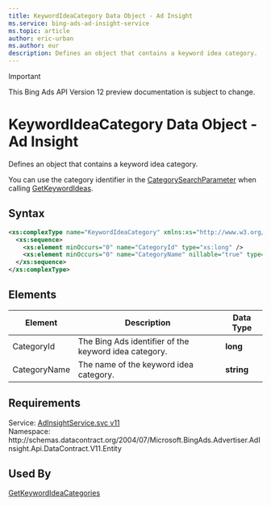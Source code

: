 ```yaml
---
title: KeywordIdeaCategory Data Object - Ad Insight
ms.service: bing-ads-ad-insight-service
ms.topic: article
author: eric-urban
ms.author: eur
description: Defines an object that contains a keyword idea category.
---
```

> [!IMPORTANT]
> This Bing Ads API Version 12 preview documentation is subject to change.
# KeywordIdeaCategory Data Object - Ad Insight
Defines an object that contains a keyword idea category.

You can use the category identifier in the [CategorySearchParameter](../ad-insight-service/categorysearchparameter.md) when calling [GetKeywordIdeas](../ad-insight-service/getkeywordideas.md).

## Syntax
```xml
<xs:complexType name="KeywordIdeaCategory" xmlns:xs="http://www.w3.org/2001/XMLSchema">
  <xs:sequence>
    <xs:element minOccurs="0" name="CategoryId" type="xs:long" />
    <xs:element minOccurs="0" name="CategoryName" nillable="true" type="xs:string" />
  </xs:sequence>
</xs:complexType>
```

## <a name="elements"></a>Elements

|Element|Description|Data Type|
|-----------|---------------|-------------|
|<a name="categoryid"></a>CategoryId|The Bing Ads identifier of the keyword idea category.|**long**|
|<a name="categoryname"></a>CategoryName|The name of the keyword idea category.|**string**|

## Requirements
Service: [AdInsightService.svc v11](https://adinsight.api.bingads.microsoft.com/Api/Advertiser/AdInsight/v11/AdInsightService.svc)  
Namespace: http\://schemas.datacontract.org/2004/07/Microsoft.BingAds.Advertiser.AdInsight.Api.DataContract.V11.Entity  

## Used By
[GetKeywordIdeaCategories](getkeywordideacategories.md)  
